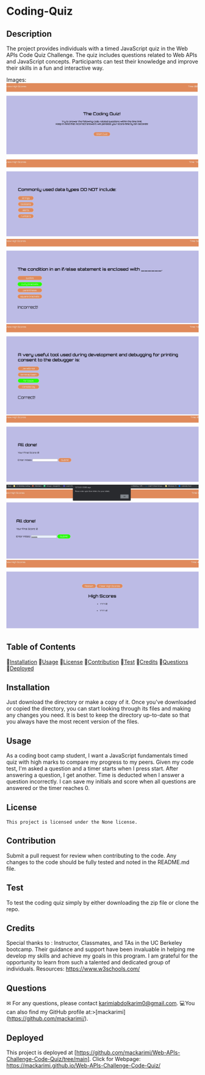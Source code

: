 # Coding-Quiz

## Description

The project provides individuals with a timed JavaScript quiz in the Web APIs Code Quiz Challenge. The quiz includes questions related to Web APIs and JavaScript concepts. Participants can test their knowledge and improve their skills in a fun and interactive way.

Images:
![Getting Started](./image_video/PIC1.jpg)
![Getting Started](./image_video/PC2.jpg)
![Getting Started](./image_video/PC3.jpg)
![Getting Started](./image_video/PC4.jpg)
![Getting Started](./image_video/PC5.jpg)
![Getting Started](./image_video/PC6.jpg)
![Getting Started](./image_video/PC7.jpg)

## Table of Contents

💠[Installation](#installation)
💠[Usage](#usage)
💠[License](#license)
💠[Contribution](#contribution)
💠[Test](#test)
💠[Credits](#credits)
💠[Questions](#questions)
💠[Deployed](#deployed)

## Installation

Just download the directory or make a copy of it. Once you've downloaded or copied the directory, you can start looking through its files and making any changes you need. It is best to keep the directory up-to-date so that you always have the most recent version of the files.

## Usage

As a coding boot camp student, I want a JavaScript fundamentals timed quiz with high marks to compare my progress to my peers.
Given my code test, I'm asked a question and a timer starts when I press start. After answering a question, I get another. Time is deducted when I answer a question incorrectly. I can save my initials and score when all questions are answered or the timer reaches 0.

## License

    This project is licensed under the None license.

## Contribution

Submit a pull request for review when contributing to the code. Any changes to the code should be fully tested and noted in the README.md file.

## Test

To test the coding quiz simply by either downloading the zip file or clone the repo.

## Credits

Special thanks to : Instructor, Classmates, and TAs in the UC Berkeley bootcamp. Their guidance and support have been invaluable in helping me develop my skills and achieve my goals in this program. I am grateful for the opportunity to learn from such a talented and dedicated group of individuals. Resources: https://www.w3schools.com/

## Questions

✉ For any questions, please contact karimiabdolkarim0@gmail.com.
💻You can also find my GitHub profile at:>[mackarimi] (https://github.com/mackarimi/).

## Deployed

This project is deployed at [https://github.com/mackarimi/Web-APIs-Challenge-Code-Quiz/tree/main].
Click for Webpage: https://mackarimi.github.io/Web-APIs-Challenge-Code-Quiz/

